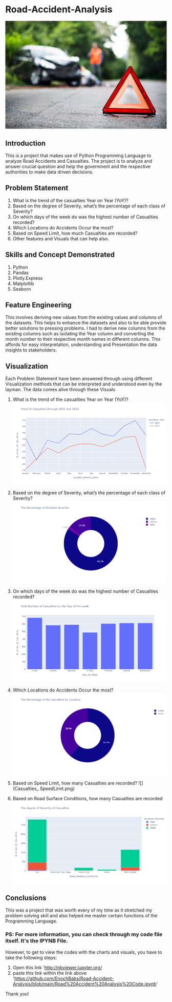 # Road-Accident-Analysis
![](Intro_Picture.jpg)

## Introduction 
This is a project that makes use of Python Programming Language to analyze Road Accidents and Casualties. 
The project is to analyze and answer crucial question and help the government and the respective authorities to make data driven decisions.

## Problem Statement
1.	What is the trend of the casualties Year on Year (YoY)?
2.	Based on the degree of Severity, what’s the percentage of each class of Severity?
3.	On which days of the week do was the  highest number of Casualties recorded?
4.	Which Locations do Accidents Occur the most?
5.	Based on Speed Limit, how much Casualties are recorded?
6.	Other features and Visuals that can help also.

## Skills and Concept Demonstrated
1.	Python
2.	Pandas
3.	Plotly.Express
4.	Matplotlib
5.	Seaborn
	
## Feature Engineering
This involves deriving new values from the existing values and columns of the datasets. This helps to enhance the datasets and also to be able provide better solutions to pressing problems.
I had to derive new columns from the existing columns such as isolating the Year column and converting the month number to their respective month names in different columns.
This affords for easy interpretation, understanding and Presentation the data insights to stakeholders. 

## Visualization
Each Problem Statement have been answered through using different Visualization methods that can be interpreted and understood even by the layman. The data comes alive through these Visuals

1.	What is the trend of the casualties Year on Year (YoY)?
![](Trend_Casualties_year-2021-2022.png)

2.	Based on the degree of Severity, what’s the percentage of each class of Severity?
![](Percentage_Accident_Severity.png)

3.	On which days of the week do was the  highest number of Casualties recorded?
![](Total_Casualties_per_week.png)

4.	Which Locations do Accidents Occur the most?
![](Percentage_Casualties_Location.png)

5.	Based on Speed Limit, how many Casualties are recorded?
![](Casualties_ SpeedLimit.png)

6.	Based on Road Surface Conditions, how many Casualties are recorded
![](casualties_RoadSurfaceConditions.png)

## Conclusions 
This was a project that was worth every of my time as it stretched my problem solving skill and also helped me master certain functions of the Programming Language.

### PS: For more information, you can check through my code file itself. It's the IPYNB File.
However, to get to view the codes with the charts and visuals, you have to take the following steps:
1. Open this link 'http://nbviewer.jupyter.org/
2. paste this link within the link above 'https://github.com/EnochBabs/Road-Accident-Analysis/blob/main/Road%20Accident%20Analysis%20Code.ipynb'

Thank you!



